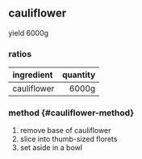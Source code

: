## cauliflower
yield 6000g

### ratios
| ingredient  | quantity |
|:------------|---------:|
| cauliflower |    6000g |

### method {#cauliflower-method}
1. remove base of cauliflower
1. slice into thumb-sized florets
1. set aside in a bowl

